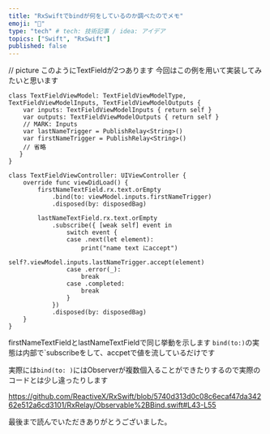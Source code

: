 ```yaml
---
title: "RxSwiftでbindが何をしているのか調べたのでメモ"
emoji: "🔖"
type: "tech" # tech: 技術記事 / idea: アイデア
topics: ["Swift", "RxSwift"]
published: false
---
```


// picture
このようにTextFieldが2つあります
今回はこの例を用いて実装してみたいと思います


```swift: TextFieldViewModel
class TextFieldViewModel: TextFieldViewModelType, TextFieldViewModelInputs, TextFieldViewModelOutputs {
    var inputs: TextFieldViewModelInputs { return self }
    var outputs: TextFieldViewModelOutputs { return self }
    // MARK: Inputs
    var lastNameTrigger = PublishRelay<String>()
    var firstNameTrigger = PublishRelay<String>()
    // 省略
   }
}
```

```swift: TextFieldViewController
class TextFieldViewController: UIViewController {
    override func viewDidLoad() {
        firstNameTextField.rx.text.orEmpty
            .bind(to: viewModel.inputs.firstNameTrigger)
            .disposed(by: disposedBag)

        lastNameTextField.rx.text.orEmpty
            .subscribe({ [weak self] event in
                switch event {
                case .next(let element):
                    print("name text にaccept")
                    self?.viewModel.inputs.lastNameTrigger.accept(element)
                case .error(_):
                    break
                case .completed:
                    break
                }
            })
            .disposed(by: disposedBag)
    }
}
```

firstNameTextFieldとlastNameTextFieldで同じ挙動を示します
`bind(to:)`の実態は内部で`subscribeをして、accpetで値を流しているだけです

実際には`bind(to: )`にはObserverが複数個入ることができたりするので実際のコードとは少し違ったりします

https://github.com/ReactiveX/RxSwift/blob/5740d313d0c08c6ecaf47da34262e512a6cd3101/RxRelay/Observable%2BBind.swift#L43-L55

最後まで読んでいただきありがとうございました。